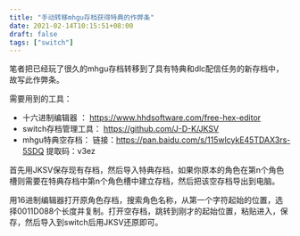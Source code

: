 ```yaml
---
title: "手动转移mhgu存档获得特典的作弊条"
date: 2021-02-14T10:15:51+08:00
draft: false
tags: ["switch"]
---
```




笔者把已经玩了很久的mhgu存档转移到了具有特典和dlc配信任务的新存档中，故写此作弊条。

需要用到的工具：

- 十六进制编辑器 ： https://www.hhdsoftware.com/free-hex-editor
- switch存档管理工具： https://github.com/J-D-K/JKSV
- mhgu特典空存档： 链接：https://pan.baidu.com/s/115wlcykE45TDAX3rs-5SDQ 提取码：v3ez 



首先用JKSV保存现有存档，然后导入特典存档，如果你原本的角色在第n个角色槽则需要在特典存档中第n个角色槽中建立存档，然后把该空存档导出到电脑。

用16进制编辑器打开原角色存档，搜索角色名称，从第一个字符起始的位置，选择0011D088个长度并复制。打开空存档，跳转到刚才的起始位置，粘贴进入，保存，然后导入到switch后用JKSV还原即可。

